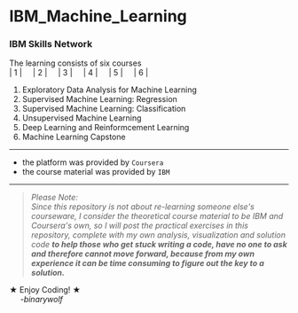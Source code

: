 # IBM_Machine_Learning
### IBM Skills Network

The learning consists of six courses
<br>
| 1 |&nbsp;&nbsp;&nbsp;&nbsp;   | 2 |&nbsp;&nbsp;&nbsp;&nbsp;   | 3 |&nbsp;&nbsp;&nbsp;&nbsp;   | 4 |&nbsp;&nbsp;&nbsp;&nbsp;   | 5 |&nbsp;&nbsp;&nbsp;&nbsp;   | 6 |&nbsp;&nbsp;&nbsp;&nbsp; 

1.  Exploratory Data Analysis for Machine Learning
2.  Supervised Machine Learning: Regression
3.  Supervised Machine Learning: Classification
4.  Unsupervised Machine Learning
5.  Deep Learning and Reinformcement Learning
6.  Machine Learning Capstone

---------------------------------------------

- the platform was provided by <code>Coursera</code>
- the course material was provided by <code>IBM</code>

---------------------------------------------

>*Please Note: <br>Since this repository is not about re-learning someone else's courseware,
>I consider the theoretical course material to be IBM and Coursera's own,
>so I will post the practical exercises in this repository, complete with my own analysis, visualization and solution code* ***to help those who get stuck writing a code, have no one to ask and therefore cannot move forward, because from my own experience it can be time consuming to figure out the key to a solution.***  

&#9733; Enjoy Coding! &#9733;<br>
&nbsp;&nbsp;&nbsp;&nbsp;   *-binarywolf*
